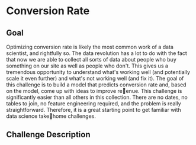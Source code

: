 # Conversion Rate
## Goal

Optimizing conversion rate is likely the most common work of a data scientist, and rightfully so.
The data revolution has a lot to do with the fact that now we are able to collect all sorts of data about people who buy something on our site as well as people who don't. This gives us a tremendous opportunity to understand what's working well (and potentially scale it even further) and what's not working well (and fix it).
The goal of this challenge is to build a model that predicts conversion rate and, based on the model, come up with ideas to improve re􏰉enue.
This challenge is significantly easier than all others in this collection. There are no dates, no tables to join, no feature engineering required, and the problem is really straightforward. Therefore, it is a great starting point to get familiar with data science take􏰊home challenges.

## Challenge Description


